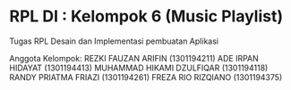 # RPL DI : Kelompok 6 (Music Playlist)
 Tugas RPL Desain dan Implementasi pembuatan Aplikasi 

Anggota Kelompok:
REZKI FAUZAN ARIFIN (1301194211)
ADE IRPAN HIDAYAT  (1301194413)
MUHAMMAD HIKAMI DZULFIQAR  (1301194118)
RANDY PRIATMA FRIAZI  (1301194261)
FREZA RIO RIZQIANO (1301194375)

